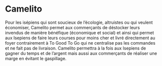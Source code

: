 # Camelito

Pour les isépiens qui sont soucieux de l’écologie, altruistes ou qui veulent économiser, Camelito permet aux commerçants de déstocker leurs invendus de manière bénéfique (économique et social) et ainsi qui permet aux Isepiens de faire leurs courses pour moins cher et livré directement au foyer contrairement à To Good To Go qui ne centralise pas les commandes et ne fait pas de livraison.
Camelito permettra à la fois aux Isepiens de gagner du temps et de l’argent mais aussi aux commerçants de réaliser une marge en évitant le gaspillage.
